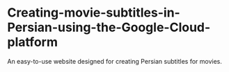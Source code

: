 # Creating-movie-subtitles-in-Persian-using-the-Google-Cloud-platform
An easy-to-use website designed for creating Persian subtitles for movies.
